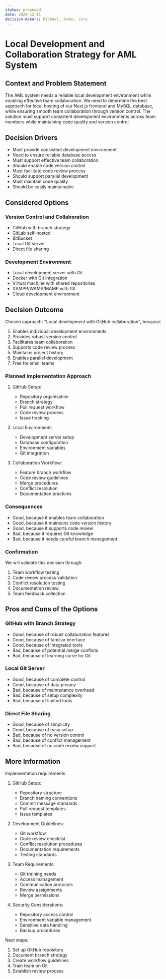 ```yaml
---
status: proposed
date: 2024-12-11
decision-makers: Michael, James, Cory
---
```


# Local Development and Collaboration Strategy for AML System

## Context and Problem Statement

The AML system needs a reliable local development environment while enabling effective team collaboration. We need to determine the best approach for local hosting of our Next.js frontend and MySQL database, while ensuring smooth team collaboration through version control. The solution must support consistent development environments across team members while maintaining code quality and version control.

## Decision Drivers

* Must provide consistent development environment
* Need to ensure reliable database access
* Must support effective team collaboration
* Should enable code version control
* Must facilitate code review process
* Should support parallel development
* Must maintain code quality
* Should be easily maintainable

## Considered Options

### Version Control and Collaboration

* GitHub with branch strategy
* GitLab self-hosted
* BitBucket
* Local Git server
* Direct file sharing

### Development Environment

* Local development server with Git
* Docker with Git integration
* Virtual machine with shared repositories
* XAMPP/WAMP/MAMP with Git
* Cloud development environment

## Decision Outcome

Chosen approach: "Local development with GitHub collaboration", because:

1. Enables individual development environments
2. Provides robust version control
3. Facilitates team collaboration
4. Supports code review process
5. Maintains project history
6. Enables parallel development
7. Free for small teams

### Planned Implementation Approach

1. GitHub Setup:
   * Repository organisation
   * Branch strategy
   * Pull request workflow
   * Code review process
   * Issue tracking

2. Local Environment:
   * Development server setup
   * Database configuration
   * Environment variables
   * Git integration

3. Collaboration Workflow:
   * Feature branch workflow
   * Code review guidelines
   * Merge procedures
   * Conflict resolution
   * Documentation practices

### Consequences

* Good, because it enables team collaboration
* Good, because it maintains code version history
* Good, because it supports code review
* Bad, because it requires Git knowledge
* Bad, because it needs careful branch management

### Confirmation

We will validate this decision through:

1. Team workflow testing
2. Code review process validation
3. Conflict resolution testing
4. Documentation review
5. Team feedback collection

## Pros and Cons of the Options

### GitHub with Branch Strategy

* Good, because of robust collaboration features
* Good, because of familiar interface
* Good, because of integrated tools
* Bad, because of potential merge conflicts
* Bad, because of learning curve for Git

### Local Git Server

* Good, because of complete control
* Good, because of data privacy
* Bad, because of maintenance overhead
* Bad, because of setup complexity
* Bad, because of limited tools

### Direct File Sharing

* Good, because of simplicity
* Good, because of easy setup
* Bad, because of no version control
* Bad, because of conflict management
* Bad, because of no code review support

## More Information

Implementation requirements:

1. GitHub Setup:
   * Repository structure
   * Branch naming conventions
   * Commit message standards
   * Pull request templates
   * Issue templates

2. Development Guidelines:
   * Git workflow
   * Code review checklist
   * Conflict resolution procedures
   * Documentation requirements
   * Testing standards

3. Team Requirements:
   * Git training needs
   * Access management
   * Communication protocols
   * Review assignments
   * Merge permissions

4. Security Considerations:
   * Repository access control
   * Environment variable management
   * Sensitive data handling
   * Backup procedures

Next steps:

1. Set up GitHub repository
2. Document branch strategy
3. Create workflow guidelines
4. Train team on Git
5. Establish review process